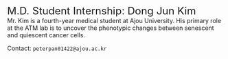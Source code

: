 <font size=5>M.D. Student Internship: Dong Jun Kim</font>
<br>
Mr. Kim is a fourth-year medical student at Ajou University.
His primary role at the ATM lab is to uncover the phenotypic changes between senescent and quiescent cancer cells.

Contact: `peterpan01422@ajou.ac.kr`